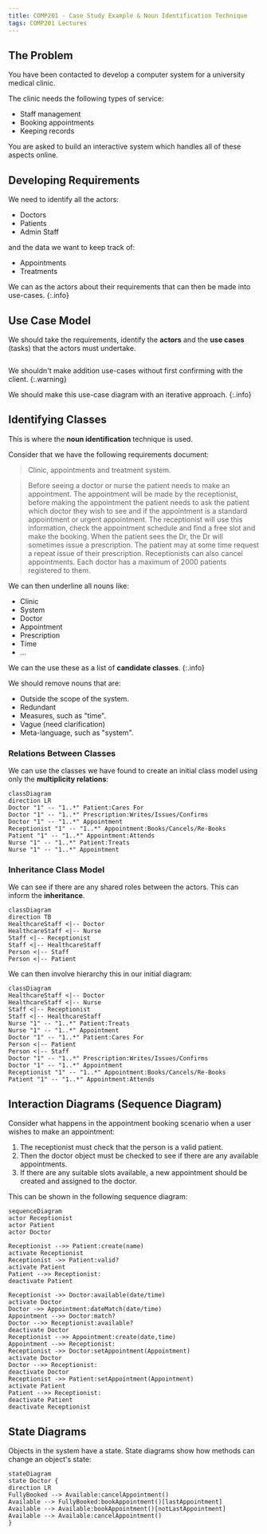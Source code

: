 ```yaml
---
title: COMP201 - Case Study Example & Noun Identification Technique
tags: COMP201 Lectures
---
```

## The Problem
You have been contacted to develop a computer system for a university medical clinic.

The clinic needs the following types of service:

* Staff management
* Booking appointments
* Keeping records

You are asked to build an interactive system which
handles all of these aspects online.

## Developing Requirements
We need to identify all the actors:

* Doctors
* Patients
* Admin Staff

and the data we want to keep track of:

* Appointments
* Treatments

We can as the actors about their requirements that can then be made into use-cases.
{:.info}

## Use Case Model
We should take the requirements, identify the **actors** and the **use cases** (tasks) that the actors must undertake.

<p><img uml='
left to right direction
:Doctor: as D
:Receptionist: as R
:Patient: as Pa
:Pharmacist: as Ph

package "Clinic System" {
(View Appointments) as va
(Schedule Appointment) as sa
(Cancel Appointment) as ca
(View Notes) as vn
(Add Notes) as an
(Issue Prescription) as ip
(Request Repeat Prescription) as rrp
(Re-book Appointment) as ra
(Supply Prescription) as sp
(Check Stock) as cs
}
D -l-|> R
R --- va
R --- sa
R --- ca
D --- vn
D --- an
D --- ip
Pa -up- rrp
Pa -up- ra
Ph -up- sp
Ph -up- cs
'></p>

We shouldn't make addition use-cases without first confirming with the client.
{:.warning}

We should make this use-case diagram with an iterative approach.
{:.info}

## Identifying Classes
This is where the **noun identification** technique is used.

Consider that we have the following requirements document:

> Clinic, appointments and treatment system.

> Before seeing a doctor or nurse the patient needs to make an appointment. The appointment will be made by the receptionist, before making the appointment the patient needs to ask the patient which doctor they wish to see and if the appointment is a standard appointment or urgent appointment. The receptionist will use this information, check the appointment schedule and find a free slot and make the booking. When the patient sees the Dr, the Dr will sometimes issue a prescription. The patient may at some time request a repeat issue of their prescription. Receptionists can also cancel appointments. Each doctor has a maximum of 2000 patients registered to them.

We can then underline all nouns like:

* Clinic
* System
* Doctor
* Appointment
* Prescription
* Time
* ...

We can the use these as a list of **candidate classes**.
{:.info}

We should remove nouns that are:

* Outside the scope of the system.
* Redundant 
* Measures, such as "time".
* Vague (need clarification)
* Meta-language, such as "system".

### Relations Between Classes
We can use the classes we have found to create an initial class model using only the **multiplicity relations**:

```mermaid
classDiagram
direction LR
Doctor "1" -- "1..*" Patient:Cares For
Doctor "1" -- "1..*" Prescription:Writes/Issues/Confirms
Doctor "1" -- "1..*" Appointment
Receptionist "1" -- "1..*" Appointment:Books/Cancels/Re-Books
Patient "1" -- "1..*" Appointment:Attends
Nurse "1" -- "1..*" Patient:Treats
Nurse "1" -- "1..*" Appointment
```

### Inheritance Class Model
We can see if there are any shared roles between the actors. This can inform the **inheritance**. 

```mermaid
classDiagram
direction TB
HealthcareStaff <|-- Doctor
HealthcareStaff <|-- Nurse
Staff <|-- Receptionist
Staff <|-- HealthcareStaff
Person <|-- Staff
Person <|-- Patient
```

We can then involve hierarchy this in our initial diagram:

```mermaid
classDiagram
HealthcareStaff <|-- Doctor
HealthcareStaff <|-- Nurse
Staff <|-- Receptionist
Staff <|-- HealthcareStaff
Nurse "1" -- "1..*" Patient:Treats
Nurse "1" -- "1..*" Appointment
Doctor "1" -- "1..*" Patient:Cares For
Person <|-- Patient
Person <|-- Staff
Doctor "1" -- "1..*" Prescription:Writes/Issues/Confirms
Doctor "1" -- "1..*" Appointment
Receptionist "1" -- "1..*" Appointment:Books/Cancels/Re-Books
Patient "1" -- "1..*" Appointment:Attends
```

## Interaction Diagrams (Sequence Diagram)
Consider what happens in the appointment booking scenario when a user wishes to make an appointment:

1. The receptionist must check that the person is a valid patient.
1. Then the doctor object must be checked to see if there are any available appointments.
1. If there are any suitable slots available, a new appointment should be created and assigned to the doctor.

This can be shown in the following sequence diagram:

```mermaid
sequenceDiagram
actor Receptionist
actor Patient
actor Doctor

Receptionist -->> Patient:create(name)
activate Receptionist
Receptionist ->> Patient:valid?
activate Patient
Patient -->> Receptionist: 
deactivate Patient

Receptionist ->> Doctor:available(date/time)
activate Doctor 
Doctor ->> Appointment:dateMatch(date/time)
Appointment -->> Doctor:match?
Doctor -->> Receptionist:available?
deactivate Doctor
Receptionist -->> Appointment:create(date,time)
Appointment -->> Receptionist: 
Receptionist ->> Doctor:setAppointment(Appointment)
activate Doctor
Doctor -->> Receptionist: 
deactivate Doctor
Receptionist ->> Patient:setAppointment(Appointment)
activate Patient
Patient -->> Receptionist: 
deactivate Patient
deactivate Receptionist
```

## State Diagrams
Objects in the system have a state. State diagrams show how methods can change an object's state:

```mermaid
stateDiagram
state Doctor {
direction LR
FullyBooked --> Available:cancelAppointment()
Available --> FullyBooked:bookAppointment()[lastAppointment]
Available --> Available:bookAppointment()[notLastAppointment]
Available --> Available:cancelAppointment()
}
```